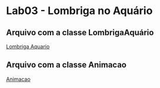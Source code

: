 # Lab03 - Lombriga no Aquário

## Arquivo com a classe LombrigaAquário

[Lombriga Aquario](https://github.com/LucJRibas/MC322-Laboratorios/blob/main/lab03/codigos/AquarioLombriga.java)

## Arquivo com a classe Animacao

[Animacao](https://github.com/LucJRibas/MC322-Laboratorios/blob/main/lab03/codigos/Animacao.java)

